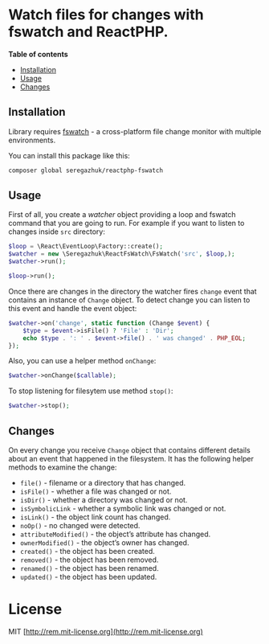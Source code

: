 # Watch files for changes with fswatch and ReactPHP.

**Table of contents**

* [Installation](#installation)
* [Usage](#usage)
* [Changes](#changes)

## Installation

Library requires [fswatch](https://github.com/emcrisostomo/fswatch) - a cross-platform file change
 monitor with multiple environments.

You can install this package like this:

```bash
composer global seregazhuk/reactphp-fswatch
```

## Usage

First of all, you create a *watcher* object providing a loop and fswatch command that 
you are going to run. For example if you want to listen to changes inside `src` directory:

```php
$loop = \React\EventLoop\Factory::create();
$watcher = new \Seregazhuk\ReactFsWatch\FsWatch('src', $loop,);
$watcher->run();

$loop->run();
``` 

Once there are changes in the directory the watcher fires `change` event that contains an
instance of `Change` object. To detect change you can listen to this event and
handle the event object:

```php
$watcher->on('change', static function (Change $event) {
    $type = $event->isFile() ? 'File' : 'Dir';
    echo $type . ': ' . $event->file() . ' was changed' . PHP_EOL;
});
```

Also, you can use a helper method `onChange`:

```php
$watcher->onChange($callable);
```

To stop listening for filesytem use method `stop()`:

```php
$watcher->stop();
```

## Changes

On every change you receive `Change` object that contains different details about 
an event that happened in the filesystem. It has the following helper methods to examine the change:

 - `file()` - filename or a directory that has changed.
 - `isFile()` - whether a file was changed or not.
 - `isDir()` - whether a directory was changed or not.
 - `isSymbolicLink` - whether a symbolic link was changed or not.
 - `isLink()` - the object link count has changed.
 - `noOp()` - no changed were detected.
 - `attributeModified()` - the object’s attribute has changed.
 - `ownerModified()` - the object’s owner has changed.
 - `created()` - the object has been created.
 - `removed()` - the object has been removed.
 - `renamed()` - the object has been renamed.
 - `updated()` - the object has been updated. 

# License

MIT [http://rem.mit-license.org](http://rem.mit-license.org)
